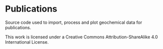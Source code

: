 # Publications
Source code used to import, process and plot geochemical data for publications.

This work is licensed under a Creative Commons Attribution-ShareAlike 4.0 International License.
